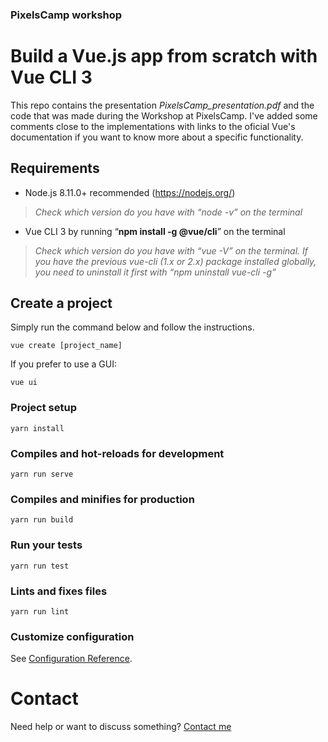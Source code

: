 ### PixelsCamp workshop
# Build a Vue.js app from scratch with Vue CLI 3

This repo contains the presentation *PixelsCamp_presentation.pdf* and the code that was made during the Workshop at PixelsCamp. I've added some comments close to the implementations with links to the oficial Vue's 
documentation if you want to know more about a specific functionality.


## Requirements
- Node.js 8.11.0+ recommended (https://nodejs.org/)

> _Check which version do you have with “node -v” on the terminal_


- Vue CLI 3 by running “**npm install -g @vue/cli**” on the terminal

> _Check which version do you have with “vue -V” on the terminal. If you have the previous vue-cli (1.x or 2.x) package installed globally, you need to uninstall it first with “npm uninstall vue-cli -g”_

## Create a project

Simply run the command below and follow the instructions.

```
vue create [project_name]
```

If you prefer to use a GUI:

```
vue ui
```

### Project setup
```
yarn install
```

### Compiles and hot-reloads for development
```
yarn run serve
```

### Compiles and minifies for production
```
yarn run build
```

### Run your tests
```
yarn run test
```

### Lints and fixes files
```
yarn run lint
```

### Customize configuration
See [Configuration Reference](https://cli.vuejs.org/config/).

# Contact
Need help or want to discuss something? [Contact me](https://twitter.com/tiagofscoelho)

